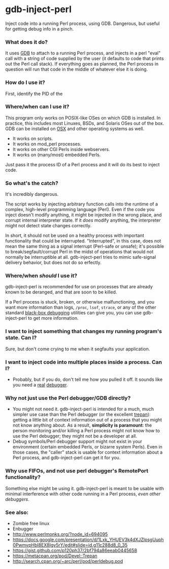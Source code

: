 # gdb-inject-perl
Inject code into a running Perl process, using GDB. Dangerous, but useful for getting debug info in a pinch.

### What does it do?

It uses [GDB](http://www.gnu.org/software/GDB/) to attach to a running Perl process, and injects in a perl "eval" call with a string of code supplied by the user (it defaults to code that prints out the Perl call stack). If everything goes as planned, the Perl process in question will run that code in the middle of whatever else it is doing.

### How do I use it?

First, identify the PID of the 

### Where/when can I use it?

This program only works on POSIX-like OSes on which GDB is installed. In practice, this includes most Linuxes, BSDs, and Solaris OSes out of the box. GDB can be installed on [OSX](http://ntraft.com/installing-gdb-on-os-x-mavericks/) and other operating systems as well.

- It works on scripts.
- It works on mod_perl processes.
- It works on other CGI Perls inside webservers.
- It works on (many/most) embedded Perls.

Just pass it the process ID of a Perl process and it will do its best to inject code.

### So what's the catch?
It's incredibly dangerous.

The script works by injecting arbitrary function calls into the runtime of a complex, high-level programming language (Perl). Even if the code you inject doesn't modify anything, it might be injected in the wrong place, and corrupt internal interpreter state. If it _does_ modify anything, the interpreter might not detect state changes correctly.

In short, it should not be used on a healthy process with important functionality that could be interrupted. "Interrupted", in this case, does not mean the same thing as a signal interrupt (Perl-safe or unsafe); it's possible to break/segfault/corrupt Perl in the midst of operations that would not normally be interruptible at all. gdb-inject-perl tries to mimic safe-signal delivery behavior, but does not do so erfectly.

### Where/when _should_ I use it?

gdb-inject-perl is recommended for use on processes that are already known to be deranged, and that are soon to be killed.

If a Perl process is stuck, broken, or otherwise malfunctioning, and you want more information than logs, `/proc`, `lsof`, `strace`, or any of the other standard [black-box debugging](http://jvns.ca/blog/2014/04/20/debug-your-programs-like-theyre-closed-source/) utilities can give you, you can use gdb-inject-perl to get more information.

### I want to inject something that changes my running program's state. Can I?

Sure, but don't come crying to me when it segfaults your application.

### I want to inject code into multiple places inside a process. Can I?
- Probably, but if you do, don't tell me how you pulled it off. It sounds like you need a [real](https://metacpan.org/pod/Devel::Trepan) [debugger](http://search.cpan.org/~arc/perl/pod/perldebug.pod).

### Why not just use the Perl debugger/GDB directly?
- You might not need it. gdb-inject-perl is intended for a much, much simpler use case than the Perl debugger (or the excellent [trepan](https://metacpan.org/pod/Devel::Trepan)): getting a little bit of context information out of a process that you might not know anything about. As a result, **simplicity is paramount**: the person monitoring and/or killing a Perl process might not know how to use the Perl debugger; they might not be a developer at all.
- Debug symbols/Perl debugger support might not exist in your environment (certain embedded Perls, or bizarre system Perls). Even in those cases, the "caller" stack is usable for context information about a Perl process, and gdb-inject-perl can get it for you.

### Why use FIFOs, and not use perl debugger's RemotePort functionality?
Something else might be using it. gdb-inject-perl is meant to be usable with minimal interference with other code running in a Perl process, _even other debuggers_.

### See also:
- Zombie free linux
- Enbugger
- http://www.perlmonks.org/?node_id=694095
- https://docs.google.com/presentation/d/1Lxk_YHUEV3k4dXJZlpsgUuph0PwmvpHbI8EX8Igy5rY/edit#slide=id.g11c288d8_0_35
- https://gist.github.com/p120ph37/2bf794a86eeab0445658
- https://metacpan.org/pod/Devel::Trepan
- http://search.cpan.org/~arc/perl/pod/perldebug.pod